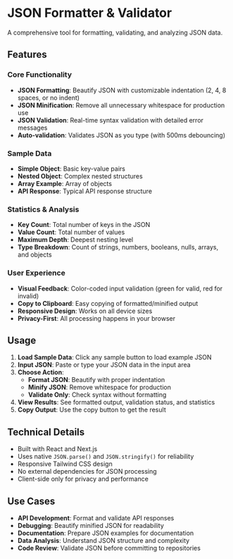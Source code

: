 # JSON Formatter & Validator

A comprehensive tool for formatting, validating, and analyzing JSON data.

## Features

### Core Functionality
- **JSON Formatting**: Beautify JSON with customizable indentation (2, 4, 8 spaces, or no indent)
- **JSON Minification**: Remove all unnecessary whitespace for production use
- **JSON Validation**: Real-time syntax validation with detailed error messages
- **Auto-validation**: Validates JSON as you type (with 500ms debouncing)

### Sample Data
- **Simple Object**: Basic key-value pairs
- **Nested Object**: Complex nested structures
- **Array Example**: Array of objects
- **API Response**: Typical API response structure

### Statistics & Analysis
- **Key Count**: Total number of keys in the JSON
- **Value Count**: Total number of values
- **Maximum Depth**: Deepest nesting level
- **Type Breakdown**: Count of strings, numbers, booleans, nulls, arrays, and objects

### User Experience
- **Visual Feedback**: Color-coded input validation (green for valid, red for invalid)
- **Copy to Clipboard**: Easy copying of formatted/minified output
- **Responsive Design**: Works on all device sizes
- **Privacy-First**: All processing happens in your browser

## Usage

1. **Load Sample Data**: Click any sample button to load example JSON
2. **Input JSON**: Paste or type your JSON data in the input area
3. **Choose Action**: 
   - **Format JSON**: Beautify with proper indentation
   - **Minify JSON**: Remove whitespace for production
   - **Validate Only**: Check syntax without formatting
4. **View Results**: See formatted output, validation status, and statistics
5. **Copy Output**: Use the copy button to get the result

## Technical Details

- Built with React and Next.js
- Uses native `JSON.parse()` and `JSON.stringify()` for reliability
- Responsive Tailwind CSS design
- No external dependencies for JSON processing
- Client-side only for privacy and performance

## Use Cases

- **API Development**: Format and validate API responses
- **Debugging**: Beautify minified JSON for readability
- **Documentation**: Prepare JSON examples for documentation
- **Data Analysis**: Understand JSON structure and complexity
- **Code Review**: Validate JSON before committing to repositories
